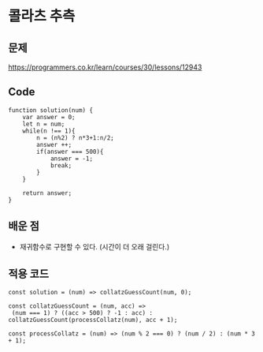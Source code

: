 콜라츠 추측
===

문제
---
https://programmers.co.kr/learn/courses/30/lessons/12943

Code
---
```
function solution(num) {
    var answer = 0;
    let n = num;
    while(n !== 1){
        n = (n%2) ? n*3+1:n/2;
        answer ++;
        if(answer === 500){
            answer = -1;
            break;
        }
    }
    
    return answer;
}
```

배운 점 
---
 - 재귀함수로 구현할 수 있다. (시간이 더 오래 걸린다.)
 
 적용 코드
 ---
 ```
 const solution = (num) => collatzGuessCount(num, 0);

const collatzGuessCount = (num, acc) => 
  (num === 1) ? ((acc > 500) ? -1 : acc) : collatzGuessCount(processCollatz(num), acc + 1);

const processCollatz = (num) => (num % 2 === 0) ? (num / 2) : (num * 3 + 1);
```
